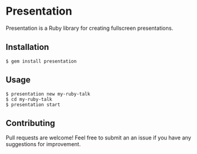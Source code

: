 # Presentation

Presentation is a Ruby library for creating fullscreen presentations.

## Installation

    $ gem install presentation

## Usage

    $ presentation new my-ruby-talk
    $ cd my-ruby-talk
    $ presentation start

## Contributing

Pull requests are welcome! Feel free to submit an an issue if you have any suggestions for improvement.
